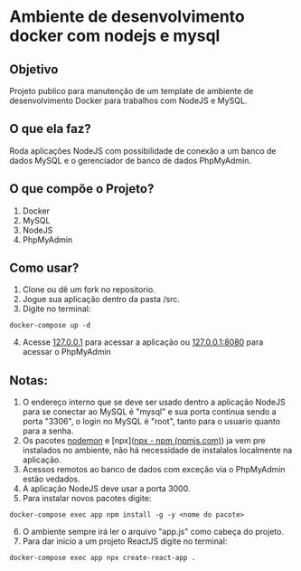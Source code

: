 
# Ambiente de desenvolvimento docker com nodejs e mysql

## Objetivo
Projeto publico para manutenção de um template de ambiente de desenvolvimento Docker para trabalhos com NodeJS e MySQL.

## O que ela faz?
Roda aplicações NodeJS com possibilidade de conexão a um banco de dados MySQL e o gerenciador de banco de dados PhpMyAdmin.

## O que compõe o Projeto?

1. Docker
2. MySQL
3. NodeJS
4. PhpMyAdmin

## Como usar?
1. Clone ou dê um fork no repositorio.
2. Jogue sua aplicação dentro da pasta /src.
3. Digite no terminal:
```
docker-compose up -d
```
4. Acesse [127.0.0.1](http://127.0.0.1/) para acessar a aplicação ou [127.0.0.1:8080](http://127.0.0.1:8080) para acessar o PhpMyAdmin

## Notas:

1. O endereço interno que se deve ser usado dentro a aplicação NodeJS para se conectar ao MySQL é "mysql" e sua porta continua sendo a porta "3306", o login no MySQL é "root", tanto para o usuario quanto para a senha.
2. Os pacotes [nodemon](https://www.npmjs.com/package/nodemon) e [npx]([npx - npm (npmjs.com)](https://www.npmjs.com/package/npx)) ja vem pre instalados no ambiente, não há necessidade de instalalos localmente na aplicação.
3. Acessos remotos ao banco de dados com exceção via o PhpMyAdmin estão vedados.
4. A aplicação NodeJS deve usar a porta 3000.
5. Para instalar novos pacotes digite:
```
docker-compose exec app npm install -g -y <nome do pacote>
```
6. O ambiente sempre irá ler o arquivo "app.js" como cabeça do projeto.
7. Para dar inicio a um projeto ReactJS digite no terminal:
```
docker-compose exec app npx create-react-app .
```
